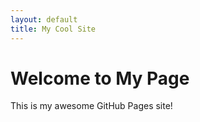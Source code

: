 ```yaml
---
layout: default
title: My Cool Site
---
```


# Welcome to My Page

This is my awesome GitHub Pages site!
